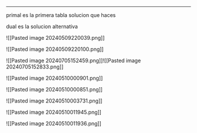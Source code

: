
----


primal es la primera tabla solucion que haces

dual es la solucion alternativa


![[Pasted image 20240509220039.png]]

![[Pasted image 20240509220100.png]]

![[Pasted image 20240705152459.png]]![[Pasted image 20240705152833.png]]


![[Pasted image 20240510000901.png]]

![[Pasted image 20240510000851.png]]



![[Pasted image 20240510003731.png]]

![[Pasted image 20240510011945.png]]


![[Pasted image 20240510011936.png]]
